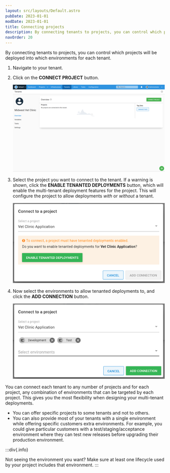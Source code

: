 ```yaml
---
layout: src/layouts/Default.astro
pubDate: 2023-01-01
modDate: 2023-01-01
title: Connecting projects
description: By connecting tenants to projects, you can control which projects will be deployed into which environments for each tenant.
navOrder: 20
---
```


By connecting tenants to projects, you can control which projects will be deployed into which environments for each tenant.

1. Navigate to your tenant.
2. Click on the **CONNECT PROJECT** button.

   ![](/docs/tenants/tenant-creation/images/multi-tenant-connect-project.png "width=500")

3. Select the project you want to connect to the tenant. If a warning is shown, click the **ENABLE TENANTED DEPLOYMENTS** button, which will enable the multi-tenant deployment features for the project. This will configure the project to allow deployments *with* or *without* a tenant.

   ![](/docs/tenants/tenant-creation/images/multi-tenant-project.png "width=500")

4. Now select the environments to allow tenanted deployments to, and click the **ADD CONNECTION** button.

   ![](/docs/tenants/tenant-creation/images/multi-tenant-connect-environments.png "width=500")

You can connect each tenant to any number of projects and for each project, any combination of environments that can be targeted by each project. This gives you the most flexibility when designing your multi-tenant deployments.

- You can offer specific projects to some tenants and not to others.
- You can also provide most of your tenants with a single environment while offering specific customers extra environments. For example, you could give particular customers with a test/staging/acceptance environment where they can test new releases before upgrading their production environment.

:::div{.info}

Not seeing the environment you want? Make sure at least one lifecycle used by your project includes that environment.
:::